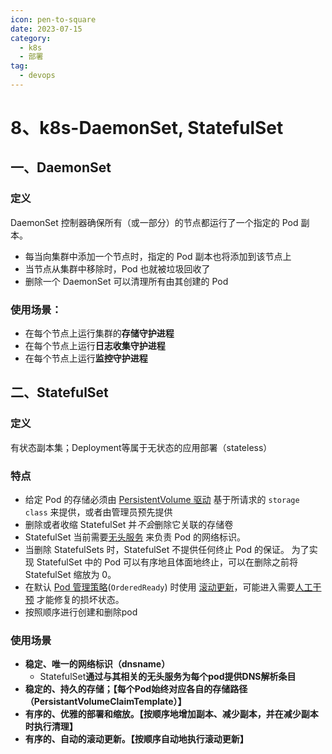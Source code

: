 ```yaml
---
icon: pen-to-square
date: 2023-07-15
category:
  - k8s
  - 部署
tag:
  - devops
---
```


# 8、k8s-DaemonSet, StatefulSet

## 一、DaemonSet

###  定义

DaemonSet 控制器确保所有（或一部分）的节点都运行了一个指定的 Pod 副本。

- 每当向集群中添加一个节点时，指定的 Pod 副本也将添加到该节点上
- 当节点从集群中移除时，Pod 也就被垃圾回收了
- 删除一个 DaemonSet 可以清理所有由其创建的 Pod



### 使用场景：

- 在每个节点上运行集群的**存储守护进程**
- 在每个节点上运行**日志收集守护进程**
- 在每个节点上运行**监控守护进程**



## 二、StatefulSet

### 定义

有状态副本集；Deployment等属于无状态的应用部署（stateless）

### 特点

- 给定 Pod 的存储必须由 [PersistentVolume 驱动](https://github.com/kubernetes/examples/tree/master/staging/persistent-volume-provisioning/README.md) 基于所请求的 `storage class` 来提供，或者由管理员预先提供
- 删除或者收缩 StatefulSet 并*不会*删除它关联的存储卷
- StatefulSet 当前需要[无头服务](https://kubernetes.io/zh/docs/concepts/services-networking/service/#headless-services) 来负责 Pod 的网络标识。
- 当删除 StatefulSets 时，StatefulSet 不提供任何终止 Pod 的保证。 为了实现 StatefulSet 中的 Pod 可以有序地且体面地终止，可以在删除之前将 StatefulSet 缩放为 0。
- 在默认 [Pod 管理策略](https://kubernetes.io/zh/docs/concepts/workloads/controllers/statefulset/#pod-management-policies)(`OrderedReady`) 时使用 [滚动更新](https://kubernetes.io/zh/docs/concepts/workloads/controllers/statefulset/#rolling-updates)，可能进入需要[人工干预](https://kubernetes.io/zh/docs/concepts/workloads/controllers/statefulset/#forced-rollback) 才能修复的损坏状态。
- 按照顺序进行创建和删除pod

### 使用场景

- **稳定、唯一的网络标识（dnsname）**
  - StatefulSet**通过与其相关的无头服务为每个pod提供DNS解析条目**
- **稳定的、持久的存储；【每个Pod始终对应各自的存储路径（PersistantVolumeClaimTemplate）】**
- **有序的、优雅的部署和缩放。【按顺序地增加副本、减少副本，并在减少副本时执行清理】**
- **有序的、自动的滚动更新。【按顺序自动地执行滚动更新】**